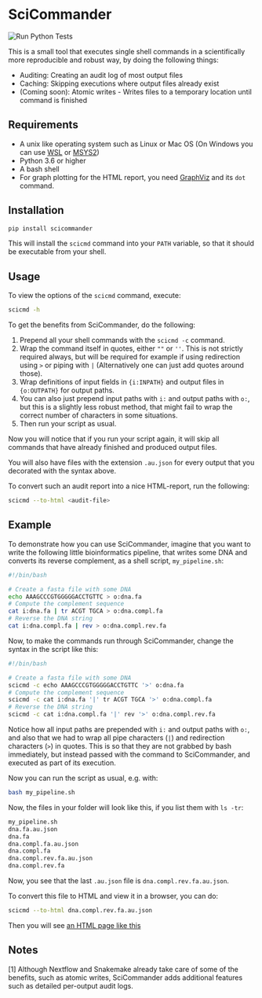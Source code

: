 SciCommander
============

![Run Python Tests](https://github.com/samuell/scicommander/actions/workflows/python-run-tests.yml/badge.svg)

This is a small tool that executes single shell commands in a scientifically
more reproducible and robust way, by doing the following things:

- Auditing: Creating an audit log of most output files
- Caching: Skipping executions where output files already exist
- (Coming soon): Atomic writes - Writes files to a temporary location until
  command is finished

## Requirements

- A unix like operating system such as Linux or Mac OS (On Windows you can use
  [WSL](https://learn.microsoft.com/en-us/windows/wsl/about) or [MSYS2](https://www.msys2.org/))
- Python 3.6 or higher
- A bash shell
- For graph plotting for the HTML report, you need
  [GraphViz](https://graphviz.org/) and its `dot` command.

## Installation

```bash
pip install scicommander
```

This will install the `scicmd` command into your `PATH` variable, so that it
should be executable from your shell.

## Usage

To view the options of the `scicmd` command, execute:

```bash
scicmd -h
```

To get the benefits from SciCommander, do the following:

1. Prepend all your shell commands with the `scicmd -c` command.
2. Wrap the command itself in quotes, either `""` or `''`. This is not strictly
   required always, but will be required for example if using redirection using
   `>` or piping with `|` (Alternatively one can just add quotes around those).
3. Wrap definitions of input fields in `{i:INPATH}` and output files in
   `{o:OUTPATH}` for output paths.
4. You can also just prepend input paths with `i:` and output paths with `o:`,
   but this is a slightly less robust method, that might fail to wrap the
   correct number of characters in some situations.
5. Then run your script as usual.

Now you will notice that if you run your script again, it will skip all
commands that have already finished and produced output files.

You will also have files with the extension `.au.json` for every output that
you decorated with the syntax above.

To convert such an audit report into a nice HTML-report, run the following:

```bash
scicmd --to-html <audit-file>

```

## Example

To demonstrate how you can use SciCommander, imagine that you want to write the
following little bioinformatics pipeline, that writes some DNA and converts its
reverse complement, as a shell script, `my_pipeline.sh`:

```bash
#!/bin/bash

# Create a fasta file with some DNA
echo AAAGCCCGTGGGGGACCTGTTC > o:dna.fa
# Compute the complement sequence
cat i:dna.fa | tr ACGT TGCA > o:dna.compl.fa
# Reverse the DNA string
cat i:dna.compl.fa | rev > o:dna.compl.rev.fa
```
Now, to make the commands run through SciCommander, change the syntax in the
script like this:

```bash
#!/bin/bash

# Create a fasta file with some DNA
scicmd -c echo AAAGCCCGTGGGGGACCTGTTC '>' o:dna.fa
# Compute the complement sequence
scicmd -c cat i:dna.fa '|' tr ACGT TGCA '>' o:dna.compl.fa
# Reverse the DNA string
scicmd -c cat i:dna.compl.fa '|' rev '>' o:dna.compl.rev.fa
```

Notice how all input paths are prepended with `i:` and output paths with `o:`,
and also that we had to wrap all pipe characters (`|`) and redirection
characters (`>`) in quotes. This is so that they are not grabbed by bash
immediately, but instead passed with the command to SciCommander, and executed
as part of its execution.

Now you can run the script as usual, e.g. with:

```bash
bash my_pipeline.sh
```

Now, the files in your folder will look like this, if you list them with `ls -tr`:

```bash
my_pipeline.sh
dna.fa.au.json
dna.fa
dna.compl.fa.au.json
dna.compl.fa
dna.compl.rev.fa.au.json
dna.compl.rev.fa
```

Now, you see that the last `.au.json` file is `dna.compl.rev.fa.au.json`.

To convert this file to HTML and view it in a browser, you can do:

```bash
scicmd --to-html dna.compl.rev.fa.au.json
```

Then you will see [an HTML page like this](https://htmlpreview.github.io/?https://github.com/samuell/scicommander/blob/main/python/examples/dna.compl.rev.fa.au.html)

## Notes

[1] Although Nextflow and Snakemake already take care of some of the benefits,
such as atomic writes, SciCommander adds additional features such as detailed
per-output audit logs.

